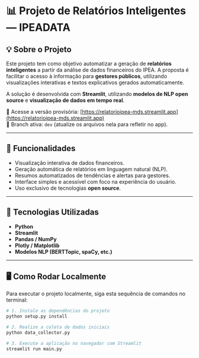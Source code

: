 # 📊 Projeto de Relatórios Inteligentes — IPEADATA

## 💡 Sobre o Projeto

Este projeto tem como objetivo automatizar a geração de **relatórios inteligentes** a partir da análise de dados financeiros do IPEA. A proposta é facilitar o acesso à informação para **gestores públicos**, utilizando visualizações interativas e textos explicativos gerados automaticamente.

A solução é desenvolvida com **Streamlit**, utilizando **modelos de NLP open source** e **visualização de dados em tempo real**.

🔗 Acesse a versão provisória: [https://relatorioipea-mds.streamlit.app](https://relatorioipea-mds.streamlit.app)  
🌿 Branch ativa: `dev` (atualize os arquivos nela para refletir no app).

---

## 🚀 Funcionalidades

- Visualização interativa de dados financeiros.
- Geração automática de relatórios em linguagem natural (NLP).
- Resumos automatizados de tendências e alertas para gestores.
- Interface simples e acessível com foco na experiência do usuário.
- Uso exclusivo de tecnologias **open source**.

---

## 🧰 Tecnologias Utilizadas

- **Python**
- **Streamlit**
- **Pandas / NumPy**
- **Plotly / Matplotlib**
- **Modelos NLP (BERTTopic, spaCy, etc.)**

---

## 🖥️ Como Rodar Localmente

Para executar o projeto localmente, siga esta sequência de comandos no terminal:

```bash
# 1. Instale as dependências do projeto
python setup.py install

# 2. Realize a coleta de dados iniciais
python data_collector.py

# 3. Execute a aplicação no navegador com Streamlit
streamlit run main.py

